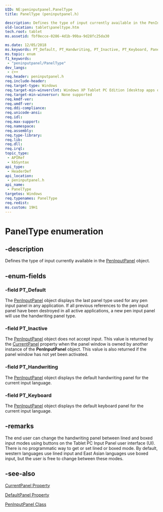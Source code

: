 ```yaml
---
UID: NE:peninputpanel.PanelType
title: PanelType (peninputpanel.h)

description: Defines the type of input currently available in the PenInputPanel object.
old-location: tablet\paneltype.htm
tech.root: tablet
ms.assetid: fbf0ecce-0286-4d1b-99ba-9d28fc25da30

ms.date: 12/05/2018
ms.keywords: PT_Default, PT_Handwriting, PT_Inactive, PT_Keyboard, PanelType, PanelType enumeration [Tablet PC], fbf0ecce-0286-4d1b-99ba-9d28fc25da30, peninputpanel/PT_Default, peninputpanel/PT_Handwriting, peninputpanel/PT_Inactive, peninputpanel/PT_Keyboard, peninputpanel/PanelType, tablet.paneltype
ms.topic: enum
f1_keywords: 
 - "peninputpanel/PanelType"
dev_langs:
 - c++
req.header: peninputpanel.h
req.include-header: 
req.target-type: Windows
req.target-min-winverclnt: Windows XP Tablet PC Edition [desktop apps only]
req.target-min-winversvr: None supported
req.kmdf-ver: 
req.umdf-ver: 
req.ddi-compliance: 
req.unicode-ansi: 
req.idl: 
req.max-support: 
req.namespace: 
req.assembly: 
req.type-library: 
req.lib: 
req.dll: 
req.irql: 
topic_type:
 - APIRef
 - kbSyntax
api_type:
 - HeaderDef
api_location:
 - peninputpanel.h
api_name:
 - PanelType
targetos: Windows
req.typenames: PanelType
req.redist: 
ms.custom: 19H1
---
```


# PanelType enumeration


## -description



Defines the type of input currently available in the <a href="https://docs.microsoft.com/windows/desktop/tablet/peninputpanel-class">PenInputPanel</a> object.




## -enum-fields




### -field PT_Default

The <a href="https://docs.microsoft.com/windows/desktop/tablet/peninputpanel-class">PenInputPanel</a> object displays the last panel type used for any pen input panel in any application. If all previous references to the pen input panel have been destroyed in all active applications, a new pen input panel will use the handwriting panel type.


### -field PT_Inactive

The <a href="https://docs.microsoft.com/windows/desktop/tablet/peninputpanel-class">PenInputPanel</a> object does not accept input. This value is returned by the <a href="https://docs.microsoft.com/windows/desktop/api/peninputpanel/nf-peninputpanel-ipeninputpanel-get_currentpanel">CurrentPanel</a> property when the panel window is owned by another instance of the <b>PenInputPanel</b> object. This value is also returned if the panel window has not yet been activated.


### -field PT_Handwriting

The <a href="https://docs.microsoft.com/windows/desktop/tablet/peninputpanel-class">PenInputPanel</a> object displays the default handwriting panel for the current input language.


### -field PT_Keyboard

The <a href="https://docs.microsoft.com/windows/desktop/tablet/peninputpanel-class">PenInputPanel</a> object displays the default keyboard panel for the current input language.


## -remarks



The end user can change the handwriting panel between lined and boxed input modes using buttons on the Tablet PC Input Panel user interface (UI). There is no programmatic way to get or set lined or boxed mode. By default, western languages use lined input and East Asian languages use boxed input, but the user is free to change between these modes.




## -see-also




<a href="https://docs.microsoft.com/windows/desktop/api/peninputpanel/nf-peninputpanel-ipeninputpanel-get_currentpanel">CurrentPanel Property</a>



<a href="https://docs.microsoft.com/windows/desktop/api/peninputpanel/nf-peninputpanel-ipeninputpanel-get_defaultpanel">DefaultPanel Property</a>



<a href="https://docs.microsoft.com/windows/desktop/tablet/peninputpanel-class">PenInputPanel Class</a>
 

 

